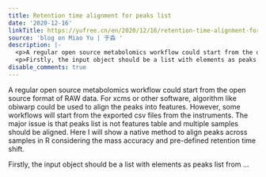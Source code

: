 ```yaml
---
title: Retention time alignment for peaks list
date: '2020-12-16'
linkTitle: https://yufree.cn/en/2020/12/16/retention-time-alignment-for-peaks-list/
source: 'blog on Miao Yu | 于淼 '
description: |-
  <p>A regular open source metabolomics workflow could start from the open source format of RAW data. For xcms or other software, algorithm like obiwarp could be used to align the peaks into features. However, some workflows will start from the exported csv files from the instruments. The major issue is that peaks list is not features table and multiple samples should be aligned. Here I will show a native method to align peaks across samples in R considering the mass accuracy and pre-defined retention time shift.</p>
  <p>Firstly, the input object should be a list with elements as peaks list from ...
disable_comments: true
---
```

<p>A regular open source metabolomics workflow could start from the open source format of RAW data. For xcms or other software, algorithm like obiwarp could be used to align the peaks into features. However, some workflows will start from the exported csv files from the instruments. The major issue is that peaks list is not features table and multiple samples should be aligned. Here I will show a native method to align peaks across samples in R considering the mass accuracy and pre-defined retention time shift.</p>
<p>Firstly, the input object should be a list with elements as peaks list from ...
